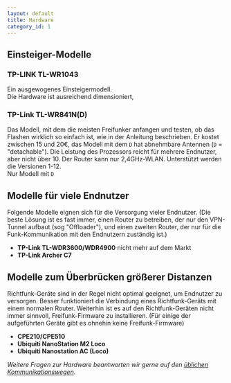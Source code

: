 ```yaml
---
layout: default
title: Hardware
category_id: 1
---
```

## Einsteiger-Modelle
### TP-LINK TL-WR1043
Ein ausgewogenes Einsteigermodell.  
Die Hardware ist ausreichend dimensioniert,

### TP-Link TL-WR841N(D)
Das Modell, mit dem die meisten Freifunker anfangen und testen, ob das Flashen wirklich so einfach ist, wie in der Anleitung beschrieben. Er kostet zwischen 15 und 20€, das Modell mit dem `D` hat abnehmbare Antennen (`D` = "detachable").
Die Leistung des Prozessors reicht für mehrere Endnutzer, aber nicht über 10. Der Router kann nur 2,4GHz-WLAN. Unterstützt werden die Versionen 1-12.  
Nur Modell mit `D`

## Modelle für viele Endnutzer
Folgende Modelle eignen sich für die Versorgung vieler Endnutzer. (Die beste Lösung ist es fast immer, einen Router zu betreiben, der nur den VPN-Tunnel aufbaut (sog "Offloader"), und einen zweiten Router, der nur für die Funk-Kommunikation mit den Endnutzern zuständig ist.)

- **TP-Link TL-WDR3600/WDR4900**
  nicht mehr auf dem Markt
- **TP-Link Archer C7**


## Modelle zum Überbrücken größerer Distanzen
Richtfunk-Geräte sind in der Regel nicht optimal geeignet, um Endnutzer zu versorgen. Besser funktioniert die Verbindung eines Richtfunk-Geräts mit einem normalen Router.
Weiterhin ist es auf den Richtfunk-Geräten nicht immer sinnvoll, Freifunk-Firmware zu installieren.
(Für einige der aufgeführten Geräte gibt es ohnehin keine Freifunk-Firmware)

- **CPE210/CPE510**
- **Ubiquiti NanoStation M2 Loco**
- **Ubiquiti Nanostation AC (Loco)**


*Weitere Fragen zur Hardware beantworten wir gerne auf den [üblichen Kommunikationswegen](/kontakt.html).*
